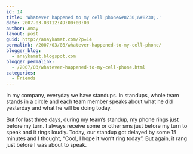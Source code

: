 ```yaml
---
id: 14
title: 'Whatever happened to my cell phone&#8230;&#8230;.'
date: 2007-03-08T12:49:00+00:00
author: Anay
layout: post
guid: http://anaykamat.com/?p=14
permalink: /2007/03/08/whatever-happened-to-my-cell-phone/
blogger_blog:
  - anaykamat.blogspot.com
blogger_permalink:
  - /2007/03/whatever-happened-to-my-cell-phone.html
categories:
  - Friends
---
```

In my company, everyday we have standups. In standups, whole team stands in a circle and each team member speaks about what he did yesterday and what he will be doing today.

But for last three days, during my team&#8217;s standup, my phone rings just before my turn. I always receive some or other sms just before my turn to speak and it rings loudly. Today, our standup got delayed by some 15 minutes and I thought, &#8220;Cool, I hope it won&#8217;t ring today&#8221;. But again, it rang just before I was about to speak.